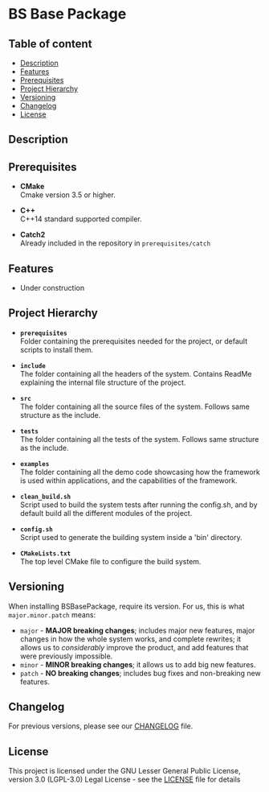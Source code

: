 # BS Base Package

## Table of content

- [Description](#description)
- [Features](#features)
- [Prerequisites](#prerequisites)
- [Project Hierarchy](#project-hierarchy)
- [Versioning](#versioning)
- [Changelog](#changelog)
- [License](#license)

## Description

## Prerequisites

* **CMake**\
  Cmake version 3.5 or higher.

* **C++**\
  C++14 standard supported compiler.

* **Catch2**\
  Already included in the repository in ```prerequisites/catch```

## Features

* Under construction

## Project Hierarchy

* **```prerequisites```**\
  Folder containing the prerequisites needed for the project, or default scripts to install them.

* **```include```**\
  The folder containing all the headers of the system. Contains ReadMe explaining the internal file structure of the
  project.

* **```src```**\
  The folder containing all the source files of the system. Follows same structure as the include.

* **```tests```**\
  The folder containing all the tests of the system. Follows same structure as the include.

* **```examples```**\
  The folder containing all the demo code showcasing how the framework is used within applications, and the capabilities
  of the framework.

* **```clean_build.sh```**\
  Script used to build the system tests after running the config.sh, and by default build all the different modules of
  the project.

* **```config.sh```**\
  Script used to generate the building system inside a 'bin' directory.

* **```CMakeLists.txt```**\
  The top level CMake file to configure the build system.

## Versioning

When installing BSBasePackage, require its version. For us, this is what ```major.minor.patch``` means:

- ```major``` - **MAJOR breaking changes**; includes major new features, major changes in how the whole system works,
  and complete rewrites; it allows us to _considerably_ improve the product, and add features that were previously
  impossible.
- ```minor``` - **MINOR breaking changes**; it allows us to add big new features.
- ```patch``` - **NO breaking changes**; includes bug fixes and non-breaking new features.

## Changelog

For previous versions, please see our [CHANGELOG](CHANGELOG.rst) file.

## License

This project is licensed under the GNU Lesser General Public License, version 3.0 (LGPL-3.0) Legal License - see
the [LICENSE](LICENSE.txt) file for details
